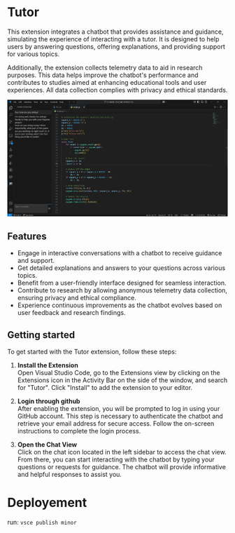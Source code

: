 # Tutor

This extension integrates a chatbot that provides assistance and guidance, simulating the experience of interacting with a tutor. It is designed to help users by answering questions, offering explanations, and providing support for various topics.

Additionally, the extension collects telemetry data to aid in research purposes. This data helps improve the chatbot's performance and contributes to studies aimed at enhancing educational tools and user experiences. All data collection complies with privacy and ethical standards.

![alt text](image.png)

## Features
- Engage in interactive conversations with a chatbot to receive guidance and support.
- Get detailed explanations and answers to your questions across various topics.
- Benefit from a user-friendly interface designed for seamless interaction.
- Contribute to research by allowing anonymous telemetry data collection, ensuring privacy and ethical compliance.
- Experience continuous improvements as the chatbot evolves based on user feedback and research findings.

## Getting started

To get started with the Tutor extension, follow these steps:

1. **Install the Extension**  
    Open Visual Studio Code, go to the Extensions view by clicking on the Extensions icon in the Activity Bar on the side of the window, and search for "Tutor". Click "Install" to add the extension to your editor.

2. **Login through github**  
    After enabling the extension, you will be prompted to log in using your GitHub account. This step is necessary to authenticate the chatbot and retrieve your email address for secure access. Follow the on-screen instructions to complete the login process.

3. **Open the Chat View**  
    Click on the chat icon located in the left sidebar to access the chat view. From there, you can start interacting with the chatbot by typing your questions or requests for guidance. The chatbot will provide informative and helpful responses to assist you.

# Deployement
run: `vsce publish minor`